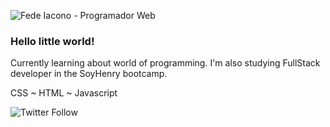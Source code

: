 ![Fede Iacono - Programador Web](https://raw.githubusercontent.com/Kikomori1/Kikomori1/master/assets/1.jpg)

### Hello little world! 

Currently learning about world of programming. I'm also studying FullStack developer in the SoyHenry bootcamp.

CSS   ~  HTML  ~  Javascript

![Twitter Follow](https://img.shields.io/twitter/follow/Fedelbt?style=social)
